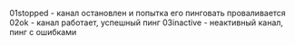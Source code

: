 ﻿
01stopped - канал остановлен и попытка его пинговать проваливается
02ok - канал работает, успешный пинг
03inactive - неактивный канал, пинг с ошибками
